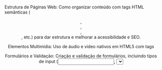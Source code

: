Estrutura de Páginas Web: Como organizar conteúdo com tags HTML semânticas (<header>, <nav>, <section>, <footer>, etc.) para dar estrutura e melhorar a acessibilidade e SEO.

Elementos Multimídia: Uso de áudio e vídeo nativos em HTML5 com tags <audio> e <video>, além de canvas para gráficos e animações.

Formulários e Validação: Criação e validação de formulários, incluindo tipos de input (<input>, <select>, <textarea>) e atributos modernos como required, pattern e autocomplete.

Semântica HTML: Importância das tags semânticas para criar layouts compreensíveis tanto para navegadores quanto para dispositivos assistivos, melhorando a acessibilidade e o SEO.

Links e Navegação: Estrutura de navegação com links internos e externos (<a href="...">), âncoras e links navegáveis, além de melhores práticas de usabilidade.

Tabulação e Acessibilidade: Como usar atributos e elementos HTML para facilitar a navegação de usuários com deficiência, como aria-label, role, e atributos de tabulação.

Tabelas e Listas: Construção de tabelas (<table>, <tr>, <td>, <th>) para organizar dados, além de listas (<ul>, <ol>, <li>) para conteúdo sequencial.

SEO com HTML: Melhores práticas de SEO usando tags HTML, como <title>, <meta>, <h1> a <h6>, <alt> em imagens e links estruturados.

Imagens e Gráficos: Utilização das tags <img> e <picture> para imagens responsivas e adequadas ao contexto, além do uso de canvas para gráficos dinâmicos.

APIs HTML5: Introdução às APIs integradas ao HTML5, como geolocalização, armazenamento local (localStorage e sessionStorage), e edição de conteúdo (contenteditable).

Propriedades de Metadados: Uso de tags <meta> para definir dados sobre a página, como charset, viewport e descrições para redes sociais.